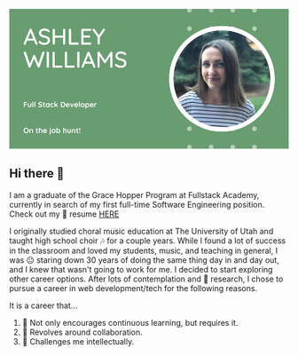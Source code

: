 ![](https://github.com/ashwilliams15/ashwilliams15/blob/main/bannerPic2.png)

## Hi there 👋

I am a graduate of the Grace Hopper Program at Fullstack Academy, currently in search of my first full-time Software Engineering position. Check out my 📄 resume [HERE](https://drive.google.com/file/d/1Azef6yaFvN7Ey-pRwN2oUjBuW4MR3_8H/view?usp=sharing)

I originally studied choral music education at The University of Utah and taught high school choir 🎶 for a couple years. While I found a lot of success in the classroom and loved my students, music, and teaching in general, I was 😐 staring down 30 years of doing the same thing day in and day out, and I knew that wasn't going to work for me. I decided to start exploring other career options. After lots of contemplation and 🔬 research, I chose to pursue a career in web development/tech for the following reasons.

It is a career that...
1. 🌱 Not only encourages continuous learning, but requires it.
2. 👯 Revolves around collaboration.
3. 🤔 Challenges me intellectually.
